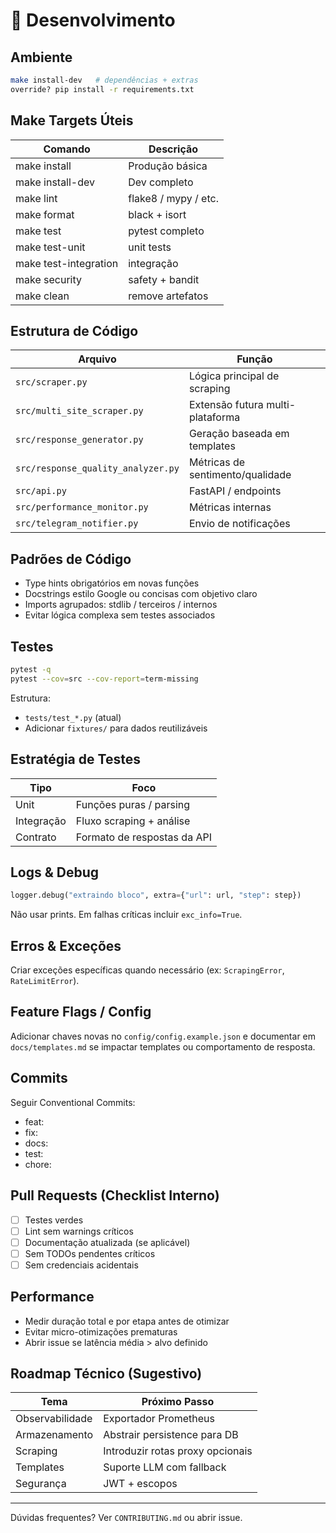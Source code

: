 # 🧪 Desenvolvimento

## Ambiente

```bash
make install-dev   # dependências + extras
override? pip install -r requirements.txt
```

## Make Targets Úteis

| Comando | Descrição |
|---------|-----------|
| make install | Produção básica |
| make install-dev | Dev completo |
| make lint | flake8 / mypy / etc. |
| make format | black + isort |
| make test | pytest completo |
| make test-unit | unit tests |
| make test-integration | integração |
| make security | safety + bandit |
| make clean | remove artefatos |

## Estrutura de Código

| Arquivo | Função |
|---------|--------|
| `src/scraper.py` | Lógica principal de scraping |
| `src/multi_site_scraper.py` | Extensão futura multi-plataforma |
| `src/response_generator.py` | Geração baseada em templates |
| `src/response_quality_analyzer.py` | Métricas de sentimento/qualidade |
| `src/api.py` | FastAPI / endpoints |
| `src/performance_monitor.py` | Métricas internas |
| `src/telegram_notifier.py` | Envio de notificações |

## Padrões de Código

- Type hints obrigatórios em novas funções
- Docstrings estilo Google ou concisas com objetivo claro
- Imports agrupados: stdlib / terceiros / internos
- Evitar lógica complexa sem testes associados

## Testes

```bash
pytest -q
pytest --cov=src --cov-report=term-missing
```

Estrutura:

- `tests/test_*.py` (atual)
- Adicionar `fixtures/` para dados reutilizáveis

## Estratégia de Testes

| Tipo | Foco |
|------|------|
| Unit | Funções puras / parsing |
| Integração | Fluxo scraping + análise |
| Contrato | Formato de respostas da API |

## Logs & Debug

```python
logger.debug("extraindo bloco", extra={"url": url, "step": step})
```

Não usar prints. Em falhas críticas incluir `exc_info=True`.

## Erros & Exceções

Criar exceções específicas quando necessário (ex: `ScrapingError`, `RateLimitError`).

## Feature Flags / Config

Adicionar chaves novas no `config/config.example.json` e documentar em `docs/templates.md` se impactar templates ou comportamento de resposta.

## Commits

Seguir Conventional Commits:

- feat:
- fix:
- docs:
- test:
- chore:

## Pull Requests (Checklist Interno)

- [ ] Testes verdes
- [ ] Lint sem warnings críticos
- [ ] Documentação atualizada (se aplicável)
- [ ] Sem TODOs pendentes críticos
- [ ] Sem credenciais acidentais

## Performance

- Medir duração total e por etapa antes de otimizar
- Evitar micro-otimizações prematuras
- Abrir issue se latência média > alvo definido

## Roadmap Técnico (Sugestivo)

| Tema | Próximo Passo |
|------|---------------|
| Observabilidade | Exportador Prometheus |
| Armazenamento | Abstrair persistence para DB |
| Scraping | Introduzir rotas proxy opcionais |
| Templates | Suporte LLM com fallback |
| Segurança | JWT + escopos |

---
Dúvidas frequentes? Ver `CONTRIBUTING.md` ou abrir issue.
